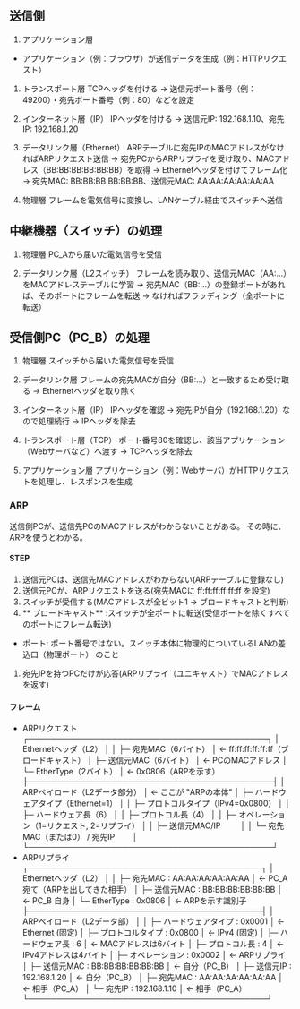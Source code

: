 ## 送信側
1. アプリケーション層
* アプリケーション（例：ブラウザ）が送信データを生成（例：HTTPリクエスト）

1. トランスポート層
TCPヘッダを付ける
 → 送信元ポート番号（例：49200）・宛先ポート番号（例：80）などを設定

1. インターネット層（IP）
IPヘッダを付ける
 → 送信元IP: 192.168.1.10、宛先IP: 192.168.1.20

1. データリンク層（Ethernet）
ARPテーブルに宛先IPのMACアドレスがなければARPリクエスト送信
 → 宛先PCからARPリプライを受け取り、MACアドレス（BB:BB:BB:BB:BB:BB）を取得
 → Ethernetヘッダを付けてフレーム化
 → 宛先MAC: BB:BB:BB:BB:BB:BB、送信元MAC: AA:AA:AA:AA:AA:AA

1. 物理層
 フレームを電気信号に変換し、LANケーブル経由でスイッチへ送信

## 中継機器（スイッチ）の処理
1. 物理層
 PC_Aから届いた電気信号を受信

1. データリンク層（L2スイッチ）
フレームを読み取り、送信元MAC（AA:…）をMACアドレステーブルに学習
→ 宛先MAC（BB:…）の登録ポートがあれば、そのポートにフレームを転送
→ なければフラッディング（全ポートに転送）

## 受信側PC（PC_B）の処理
1. 物理層
スイッチから届いた電気信号を受信

1. データリンク層
フレームの宛先MACが自分（BB:…）と一致するため受け取る
→ Ethernetヘッダを取り除く

1. インターネット層（IP）
IPヘッダを確認
→ 宛先IPが自分（192.168.1.20）なので処理続行
→ IPヘッダを除去

1. トランスポート層（TCP）
ポート番号80を確認し、該当アプリケーション（Webサーバなど）へ渡す
→ TCPヘッダを除去

1. アプリケーション層
アプリケーション（例：Webサーバ）がHTTPリクエストを処理し、レスポンスを生成


### ARP
送信側PCが、送信先PCのMACアドレスがわからないことがある。
その時に、ARPを使うとわかる。
#### STEP
1. 送信元PCは、送信先MACアドレスがわからない(ARPテーブルに登録なし)
1. 送信元PCが、ARPリクエストを送る(宛先MACに ff:ff:ff:ff:ff:ff を設定)
1. スイッチが受信する(MACアドレスが全ビット1 → ブロードキャストと判断)
1. ** ブロードキャスト** :スイッチが全ポートに転送(受信ポートを除くすべてのポートにフレーム転送)
  * ポート: ポート番号ではない。スイッチ本体に物理的についているLANの差込口（物理ポート） のこと
1. 宛先IPを持つPCだけが応答(ARPリプライ（ユニキャスト）でMACアドレスを返す)

#### フレーム
* ARPリクエスト
┌───────────────────────────────────────────┐
│ Ethernetヘッダ（L2）                       │
│  ├─ 宛先MAC（6バイト）                      │ ← ff:ff:ff:ff:ff:ff（ブロードキャスト）
│  ├─ 送信元MAC（6バイト）                    │ ← PCのMACアドレス
│  └─ EtherType（2バイト）                    │ ← 0x0806（ARPを示す）
├────────────────────────────────────────────┤
│ ARPペイロード（L2データ部分）                │ ← ここが "ARPの本体"
│  ├─ ハードウェアタイプ（Ethernet=1）         │
│  ├─ プロトコルタイプ（IPv4=0x0800）          │
│  ├─ ハードウェア長（6）                      │
│  ├─ プロトコル長（4）                        │
│  ├─ オペレーション（1=リクエスト, 2=リプライ） │
│  ├─ 送信元MAC/IP 　　                       │
│  └─ 宛先MAC（または0） / 宛先IP　　          │
└────────────────────────────────────────────┘
* ARPリプライ
┌──────────────────────────────────────────┐
│ Ethernetヘッダ（L2）                      │
│  ├─ 宛先MAC       : AA:AA:AA:AA:AA:AA    │ ← PC_A 宛て（ARPを出してきた相手）
│  ├─ 送信元MAC     : BB:BB:BB:BB:BB:BB    │ ← PC_B 自身
│  └─ EtherType     : 0x0806               │ ← ARPを示す識別子
├──────────────────────────────────────────┤
│ ARPペイロード（L2データ部）                │
│  ├─ ハードウェアタイプ : 0x0001            │ ← Ethernet (固定)
│  ├─ プロトコルタイプ   : 0x0800           │ ← IPv4 (固定)
│  ├─ ハードウェア長     : 6                │ ← MACアドレスは6バイト
│  ├─ プロトコル長       : 4                 │ ← IPv4アドレスは4バイト
│  ├─ オペレーション     : 0x0002            │ ← ARPリプライ
│  ├─ 送信元MAC         : BB:BB:BB:BB:BB:BB │ ← 自分（PC_B）
│  ├─ 送信元IP          : 192.168.1.20      │ ← 自分（PC_B）
│  ├─ 宛先MAC           : AA:AA:AA:AA:AA:AA │ ← 相手（PC_A）
│  └─ 宛先IP            : 192.168.1.10      │ ← 相手（PC_A）
└───────────────────────────────────────────┘
